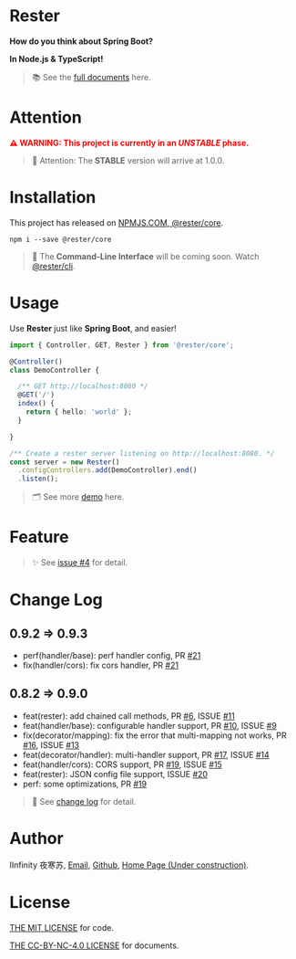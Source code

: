 # Rester

**How do you think about Spring Boot?**

**In Node.js & TypeScript!**

> :books: ​See the [full documents](https://github.com/DevinDon/rester/tree/master/docs) here.

# Attention

<span style="color: red">**:warning: WARNING: This project is currently in an *UNSTABLE* phase.**</span>

> :loudspeaker: Attention: The **STABLE** version will arrive at 1.0.0.

# Installation

This project has released on [NPMJS.COM, @rester/core](https://www.npmjs.com/package/@rester/core).

```shell
npm i --save @rester/core
```

> :dizzy: ​The **Command-Line Interface** will be coming soon. Watch [@rester/cli](https://www.npmjs.com/package/@rester/cli).

# Usage

Use **Rester** just like **Spring Boot**, and easier!

```typescript
import { Controller, GET, Rester } from '@rester/core';

@Controller()
class DemoController {

  /** GET http://localhost:8080 */
  @GET('/')
  index() {
    return { hello: 'world' };
  }

}

/** Create a rester server listening on http://localhost:8080. */
const server = new Rester()
  .configControllers.add(DemoController).end()
  .listen();
```

> :card_index_dividers: See more [demo](https://github.com/DevinDon/rester/blob/master/src/demo) here.

# Feature

> :sparkles: See [issue #4](https://github.com/DevinDon/rester/issues/4) for detail.

# Change Log

## 0.9.2 => 0.9.3

- perf(handler/base): perf handler config, PR [#21](https://github.com/DevinDon/rester/pull/21)
- fix(handler/cors): fix cors handler, PR [#21](https://github.com/DevinDon/rester/pull/21)

## 0.8.2 => 0.9.0

- feat(rester): add chained call methods, PR [#6](https://github.com/DevinDon/rester/pull/6), ISSUE [#11](https://github.com/DevinDon/rester/issues/11)
- feat(handler/base): configurable handler support, PR [#10](https://github.com/DevinDon/rester/pull/10), ISSUE [#9](https://github.com/DevinDon/rester/issues/9)
- fix(decorator/mapping): fix the error that multi-mapping not works, PR [#16](https://github.com/DevinDon/rester/pull/16), ISSUE [#13](https://github.com/DevinDon/rester/issues/13)
- feat(decorator/handler): multi-handler support, PR [#17](https://github.com/DevinDon/rester/pull/17), ISSUE [#14](https://github.com/DevinDon/rester/issues/14)
- feat(handler/cors): CORS support, PR [#19](https://github.com/DevinDon/rester/pull/19), ISSUE [#15](https://github.com/DevinDon/rester/issues/15)
- feat(rester): JSON config file support, ISSUE [#20](https://github.com/DevinDon/rester/issues/20)
- perf: some optimizations, PR [#19](https://github.com/DevinDon/rester/pull/19)

> :bookmark_tabs: See [change log](https://github.com/DevinDon/koa-backend-server/blob/master/docs/CHANGELOG.md) for detail.

# Author

IInfinity 夜寒苏, [Email](mailto:I.INF@Outlook.com), [Github](https://github.com/DevinDon), [Home Page (Under construction)](https://don.red).

# License

[THE MIT LICENSE](https://github.com/DevinDon/rester/blob/master/LICENSE) for code.

[THE CC-BY-NC-4.0 LICENSE](https://github.com/DevinDon/rester/blob/master/docs/LICENSE) for documents.
